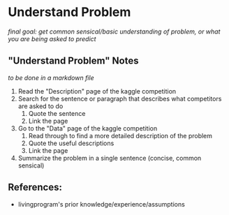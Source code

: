 # Understand Problem
*final goal: get common sensical/basic understanding of problem, or what you are being asked to predict*

## "Understand Problem" Notes
*to be done in a markdown file*

1. Read the "Description" page of the kaggle competition
2. Search for the sentence or paragraph that describes what competitors are asked to do
   1. Quote the sentence
   2. Link the page
3. Go to the "Data" page of the kaggle competition
   1. Read through to find a more detailed description of the problem
   2. Quote the useful descriptions
   3. Link the page
4. Summarize the problem in a single sentence (concise, common sensical)

## References:
* livingprogram's prior knowledge/experience/assumptions

